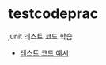 # testcodeprac
junit 테스트 코드 학습
- [테스트 코드 예시](https://github.com/suhjaesuk/testcodeprac/blob/main/src/test/java/site/metacoding/junitproject/service/BookServiceTest.java)
